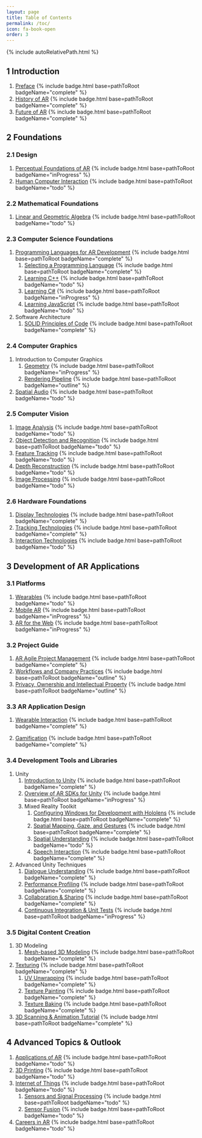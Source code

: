```yaml
---
layout: page
title: Table of Contents
permalink: /toc/
icon: fa-book-open
order: 3
---
```


{% include autoRelativePath.html %}

## 1 Introduction

1. [Preface](/ar-for-eu-book/chapter/introduction/preface/) {% include badge.html base=pathToRoot badgeName="complete" %}
2. [History of AR](/ar-for-eu-book/chapter/introduction/historyar/) {% include badge.html base=pathToRoot badgeName="complete" %}
3. [Future of AR](/ar-for-eu-book/chapter/introduction/futurear/) {% include badge.html base=pathToRoot badgeName="complete" %}

## 2 Foundations

### 2.1 Design

1. [Perceptual Foundations of AR](/ar-for-eu-book/chapter/foundations/design/perception/) {% include badge.html base=pathToRoot badgeName="inProgress" %}
2. [Human Computer Interaction](/ar-for-eu-book/chapter/foundations/design/hci/) {% include badge.html base=pathToRoot badgeName="todo" %}
<!-- 3. User Centered Design -->
<!--   1. [Evaluation Guide](/ar-for-eu-book/chapter/foundations/design/userCentered/evaluationGuide/) {% include badge.html base=pathToRoot badgeName="todo" %} -->
<!--   2. [Systems Usability Scale](/ar-for-eu-book/chapter/foundations/design/userCentered/sus/) {% include badge.html base=pathToRoot badgeName="todo" %} -->

### 2.2 Mathematical Foundations

1. [Linear and Geometric Algebra](/ar-for-eu-book/chapter/foundations/math/linearAlgebra/) {% include badge.html base=pathToRoot badgeName="todo" %}

### 2.3 Computer Science Foundations

1. [Programming Languages for AR Development](/ar-for-eu-book/chapter/foundations/computerScience/programming/) {% include badge.html base=pathToRoot badgeName="complete" %}
   1. [Selecting a Programming Language](/ar-for-eu-book/chapter/foundations/computerScience/programming/) {% include badge.html base=pathToRoot badgeName="complete" %}
   2. [Learning C++](/ar-for-eu-book/chapter/foundations/computerScience/programming#Cpp) {% include badge.html base=pathToRoot badgeName="todo" %}
   3. [Learning C#](/ar-for-eu-book/chapter/foundations/computerScience/programming#CSharp) {% include badge.html base=pathToRoot badgeName="inProgress" %}
   4. [Learning JavaScript](/ar-for-eu-book/chapter/foundations/computerScience/programming#JavaScript) {% include badge.html base=pathToRoot badgeName="todo" %}
2. Software Architecture
   1. [SOLID Principles of Code](/ar-for-eu-book/chapter/foundations/cs/solid/) {% include badge.html base=pathToRoot badgeName="complete" %}

### 2.4 Computer Graphics

1. Introduction to Computer Graphics
   1. [Geometry](/ar-for-eu-book/chapter/foundations/cg/geometry/) {% include badge.html base=pathToRoot badgeName="inProgress" %}
   2. [Rendering Pipeline](/ar-for-eu-book/chapter/foundations/cg/pipeline) {% include badge.html base=pathToRoot badgeName="outline" %}
2. [Spatial Audio](/ar-for-eu-book/chapter/foundations/cg/spatialaudio/) {% include badge.html base=pathToRoot badgeName="todo" %}

### 2.5 Computer Vision

1. [Image Analysis](/ar-for-eu-book/chapter/foundations/cv/imageanalysis/) {% include badge.html base=pathToRoot badgeName="todo" %}
2. [Object Detection and Recognition](/ar-for-eu-book/chapter/foundations/cv/objectDetection/) {% include badge.html base=pathToRoot badgeName="todo" %}
3. [Feature Tracking](/ar-for-eu-book/chapter/foundations/cv/featureTracking/) {% include badge.html base=pathToRoot badgeName="todo" %}
4. [Depth Reconstruction](/ar-for-eu-book/chapter/foundations/cv/depthReconstruction/) {% include badge.html base=pathToRoot badgeName="todo" %}
5. [Image Processing](/ar-for-eu-book/chapter/foundations/cv/imageProcessing/) {% include badge.html base=pathToRoot badgeName="todo" %}

### 2.6 Hardware Foundations

1. [Display Technologies](/ar-for-eu-book/chapter/foundations/hardware/displaytech/) {% include badge.html base=pathToRoot badgeName="complete" %}
2. [Tracking Technologies](/ar-for-eu-book/chapter/foundations/hardware/tracking/) {% include badge.html base=pathToRoot badgeName="complete" %}
3. [Interaction Technologies](/ar-for-eu-book/chapter/foundations/hardware/interaction/) {% include badge.html base=pathToRoot badgeName="todo" %}

## 3 Development of AR Applications

### 3.1 Platforms

1. [Wearables](/ar-for-eu-book/chapter/development/platforms/wearables/) {% include badge.html base=pathToRoot badgeName="todo" %}
2. [Mobile AR](/ar-for-eu-book/chapter/development/platforms/mobile/) {% include badge.html base=pathToRoot badgeName="inProgress" %}
3. [AR for the Web](/ar-for-eu-book/chapter/development/platforms/web/) {% include badge.html base=pathToRoot badgeName="inProgress" %}

### 3.2 Project Guide

1. [AR Agile Project Management](/ar-for-eu-book/chapter/development/projectGuide/apm/) {% include badge.html base=pathToRoot badgeName="complete" %}
2. [Workflows and Company Practices](/ar-for-eu-book/chapter/development/projectGuide/workflows/) {% include badge.html base=pathToRoot badgeName="outline" %}
3. [Privacy, Ownership and Intellectual Property](/ar-for-eu-book/chapter/development/projectGuide/privacy/) {% include badge.html base=pathToRoot badgeName="outline" %}

### 3.3 AR Application Design

1. [Wearable Interaction](/ar-for-eu-book/chapter/development/appDesign/wearableInteraction/) {% include badge.html base=pathToRoot badgeName="complete" %}
<!-- - Sound Design {% include badge.html base=pathToRoot badgeName="todo" %} -->
2. [Gamification](/ar-for-eu-book/chapter/development/appDesign/gamification/) {% include badge.html base=pathToRoot badgeName="complete" %}
<!-- - Serious Games {% include badge.html base=pathToRoot badgeName="inProgress" %} -->

### 3.4 Development Tools and Libraries

1. Unity
   1. [Introduction to Unity](/ar-for-eu-book/chapter/development/tools/unity/introduction/) {% include badge.html base=pathToRoot badgeName="complete" %}
   2. [Overview of AR SDKs for Unity](/ar-for-eu-book/chapter/development/tools/unity/sdks/) {% include badge.html base=pathToRoot badgeName="inProgress" %}
   3. Mixed Reality Toolkit
      1. [Configuring Windows for Development with Hololens](/ar-for-eu-book/chapter/development/tools/unity/mrtk/configure/) {% include badge.html base=pathToRoot badgeName="complete" %}
      2. [Spatial Mapping, Gaze, and Gestures](/ar-for-eu-book/chapter/development/tools/unity/mrtk/mapgazegesture/) {% include badge.html base=pathToRoot badgeName="complete" %}
      3. [Spatial Understanding](/ar-for-eu-book/chapter/development/tools/unity/mrtk/spatialUnderstanding/) {% include badge.html base=pathToRoot badgeName="todo" %}
      4. [Speech Interaction](/ar-for-eu-book/chapter/development/tools/unity/mrtk/speech/) {% include badge.html base=pathToRoot badgeName="complete" %}
  4. Advanced Unity Techniques
      1. [Dialogue Understanding](/ar-for-eu-book/chapter/development/tools/unity/advanced/dialogueUnderstanding/) {% include badge.html base=pathToRoot badgeName="complete" %}
      2. [Performance Profiling](/ar-for-eu-book/chapter/development/tools/unity/advanced/performanceProfiling/) {% include badge.html base=pathToRoot badgeName="complete" %}
      3. [Collaboration & Sharing](/ar-for-eu-book/chapter/development/tools/unity/advanced/sharing/) {% include badge.html base=pathToRoot badgeName="complete" %}
      4. [Continuous Integration & Unit Tests](/ar-for-eu-book/chapter/development/tools/unity/advanced/ci_unity/) {% include badge.html base=pathToRoot badgeName="inProgress" %}

### 3.5 Digital Content Creation

1. 3D Modeling
   1. [Mesh-based 3D Modeling](/ar-for-eu-book/chapter/digitalContent/meshModeling/) {% include badge.html base=pathToRoot badgeName="complete" %}
2. [Texturing](/ar-for-eu-book/chapter/digitalContent/texturing/) {% include badge.html base=pathToRoot badgeName="complete" %}
   1. [UV Unwrapping](/ar-for-eu-book/chapter/digitalContent/texturing#UV) {% include badge.html base=pathToRoot badgeName="complete" %}
   2. [Texture Painting](/ar-for-eu-book/chapter/digitalContent/texturing#TexturePainting) {% include badge.html base=pathToRoot badgeName="complete" %}
   3. [Texture Baking](/ar-for-eu-book/chapter/digitalContent/texturing#TextureBaking) {% include badge.html base=pathToRoot badgeName="complete" %}
3. [3D Scanning & Animation Tutorial](/ar-for-eu-book/chapter/digitalContent/3dscanning-animation/) {% include badge.html base=pathToRoot badgeName="complete" %}

## 4 Advanced Topics & Outlook

1. [Applications of AR](/ar-for-eu-book/chapter/advancedTopics/apps/) {% include badge.html base=pathToRoot badgeName="todo" %}
2. [3D Printing](/ar-for-eu-book/chapter/advancedTopics/3dprinting/) {% include badge.html base=pathToRoot badgeName="todo" %}
3. [Internet of Things](/ar-for-eu-book/chapter/advancedTopics/iot/) {% include badge.html base=pathToRoot badgeName="todo" %}
   1. [Sensors and Signal Processing](/ar-for-eu-book/chapter/advancedTopics/sensors/) {% include badge.html base=pathToRoot badgeName="todo" %}
   2. [Sensor Fusion](/ar-for-eu-book/chapter/advancedTopics/sensorFusion/) {% include badge.html base=pathToRoot badgeName="todo" %}
4. [Careers in AR](/ar-for-eu-book/chapter/advancedTopics/careers/) {% include badge.html base=pathToRoot badgeName="todo" %}